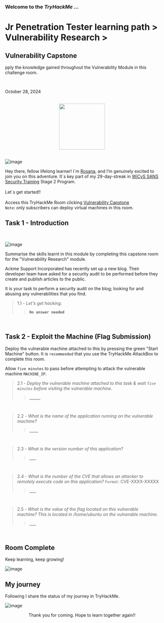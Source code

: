 

<h3> Welcome to the <em>TryHackMe ...</em></h3>
<h1>Jr Penetration Tester learning path > Vulnerability Research ></h1>
<h2>Vulnerability Capstone</h2>
<p>pply the knowledge gained throughout the Vulnerability Module in this challenge room.</p>
<br>
<p>October 28, 2024<br></p>
<br>


<div style="display: flex; justify-content: center; align-items: center;">
    <img src="https://github.com/user-attachments/assets/2ed7780f-5c58-47b4-86b4-90ecf77f7868" width="150px" height="150px"/>
</div>
<br>

![image](https://github.com/user-attachments/assets/6175debf-1081-4932-a46b-61c96c42a0b6)


<p>Hey there, fellow lifelong learner! I´m <a href="https://www.linkedin.com/in/rosanafssantos/">Rosana</a>, and I’m genuinely excited to join you on this adventure. It´s key part of my 29-day-streak in <a href="https://www.wicys.org/benefits/security-training-scholarship/">WiCyS SANS Security Training</a> Stage 2 Program.<br><br>
Let´s get started!!<br><br>
Access this TryHackMe Room clicking <a href="https://tryhackme.com/r/room/vulnerabilitycapstone">Vulnerability Capstone</a><br>
<code>Note</code>: only subscribers can deploy virtual machines in this room.</p>

<h2>Task 1 - Introduction</h2>
<br>

![image](https://github.com/user-attachments/assets/9e825e1c-083d-48a6-a2ed-f82fc8c22784)

<p>Summarise the skills learnt in this module by completing this capstone room for the "Vulnerability Research" module.<br> 

Ackme Support Incorporated has recently set up a new blog. Their developer team have asked for a security audit to be performed before they create and publish articles to the public.<br>

It is your task to perform a security audit on the blog; looking for and abusing any vulnerabilities that you find.</p>

> 1.1 - <em>Let's get hacking.</em><br>
>> <code><strong>No answer needed</strong></code><br>
<p><br></p>

<h2>Task 2 - Exploit the Machine (Flag Submission)</h2>

<p>Deploy the vulnerable machine attached to this by pressing the green "Start Machine" button. It is <code>recommended</code> that you use the TryHackMe AttackBox to complete this room.<br>

Allow <code>five minutes</code> to pass before attempting to attack the vulnerable machine <code>MACHINE_IP</code>.</p>

> 2.1 - <em>Deploy the vulnerable machine attached to this task & wait <code>five minutes</code> before visiting the vulnerable machine.</em><br>
>> <code><strong>_____</strong></code><br>
<p><br></p>

> 2.2 - <em>What is the name of the application running on the vulnerable machine?</em><br>
>> <code><strong>____</strong></code><br>
<p><br></p>

> 2.3 - <em>What is the version number of this application?</em><br>
>> <code><strong>___</strong></code><br>
<p><br></p>

> 2.4 - <em>What is the number of the CVE that allows an attacker to remotely execute code on this application?</em>
> <code>Format</code>: CVE-XXXX-XXXXX<br>
>> <code><strong>___</strong></code><br>
<p><br></p>

> 2.5 - <em>What is the value of the flag located on this vulnerable machine? This is located in /home/ubuntu on the vulnerable machine.</em>
>> <code><strong>___</strong></code><br>
<p><br></p>

<h2>Room Complete</h2>
<p>Keep learning, keep growing!<br>

![image](https://github.com/user-attachments/assets/1bce208f-a0a2-4c55-bd97-35ab155f509a)


<h2>My journey</h2>
<p></p>Following I share the status of my journey in TryHackMe.</p>

![image](https://github.com/user-attachments/assets/49cb572b-9662-43a8-94d1-6237ee9ff8bb)

<p></p>

<p style="text-align: center;">Thank you for coming. Hope to learn together again!!</p>
